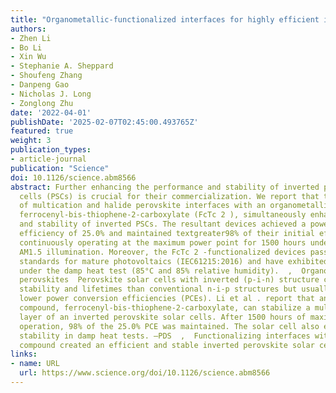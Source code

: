 ```yaml
---
title: "Organometallic-functionalized interfaces for highly efficient inverted perovskite solar cells"
authors:
- Zhen Li
- Bo Li
- Xin Wu
- Stephanie A. Sheppard
- Shoufeng Zhang
- Danpeng Gao
- Nicholas J. Long
- Zonglong Zhu
date: '2022-04-01'
publishDate: '2025-02-07T02:45:00.493765Z'
featured: true
weight: 3
publication_types:
- article-journal
publication: "Science"
doi: 10.1126/science.abm8566
abstract: Further enhancing the performance and stability of inverted perovskite solar
  cells (PSCs) is crucial for their commercialization. We report that the functionalization
  of multication and halide perovskite interfaces with an organometallic compound,
  ferrocenyl-bis-thiophene-2-carboxylate (FcTc 2 ), simultaneously enhanced the efficiency
  and stability of inverted PSCs. The resultant devices achieved a power conversion
  efficiency of 25.0% and maintained textgreater98% of their initial efficiency after
  continuously operating at the maximum power point for 1500 hours under simulated
  AM1.5 illumination. Moreover, the FcTc 2 -functionalized devices passed the international
  standards for mature photovoltaics (IEC61215:2016) and have exhibited high stability
  under the damp heat test (85°C and 85% relative humidity).  ,  Organometallics stabilizing
  perovskites  Perovskite solar cells with inverted (p-i-n) structure can have greater
  stability and lifetimes than conventional n-i-p structures but usually have somewhat
  lower power conversion efficiencies (PCEs). Li et al . report that an organometallic
  compound, ferrocenyl-bis-thiophene-2-carboxylate, can stabilize a multication perovskite
  layer of an inverted perovskite solar cells. After 1500 hours of maximum power point
  operation, 98% of the 25.0% PCE was maintained. The solar cell also exhibited high
  stability in damp heat tests. —PDS  ,  Functionalizing interfaces with an organometallic
  compound created an efficient and stable inverted perovskite solar cell.
links:
- name: URL
  url: https://www.science.org/doi/10.1126/science.abm8566
---
```

